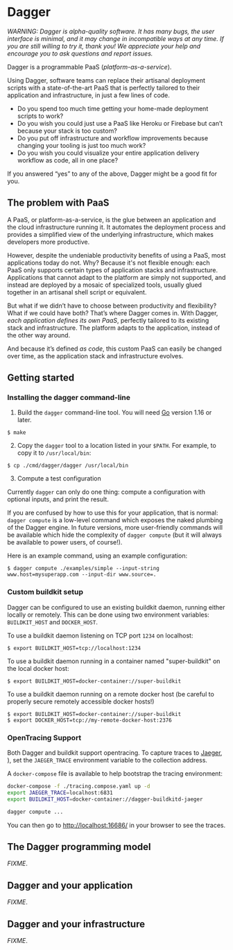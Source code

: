 # Dagger

*WARNING: Dagger is alpha-quality software. It has many bugs, the user interface is minimal, and it may change in incompatible ways at any time. If you are still willing to try it, thank you! We appreciate your help and encourage you to ask questions and report issues.*

Dagger is a programmable PaaS (*platform-as-a-service*).

Using Dagger, software teams can replace their artisanal deployment scripts with a state-of-the-art PaaS that is perfectly tailored to their application and infrastructure, in just a few lines of code.

- Do you spend too much time getting your home-made deployment scripts to work?
- Do you wish you could just use a PaaS like Heroku or Firebase but can’t because your stack is too custom?
- Do you put off infrastructure and workflow improvements because changing your tooling is just too much work?
- Do you wish you could visualize your entire application delivery workflow as code, all in one place?

If you answered “yes” to any of the above, Dagger might be a good fit for you.

## The problem with PaaS

A PaaS, or platform-as-a-service, is the glue between an application and the cloud infrastructure running it. It automates the deployment process and provides a simplified view of the underlying infrastructure, which makes developers more productive.

However, despite the undeniable productivity benefits of using a PaaS, most applications today do not. Why? Because it's not flexible enough: each PaaS only supports certain types of application stacks and infrastructure. Applications that cannot adapt to the platform are simply not supported, and instead are deployed by a mosaic of specialized tools, usually glued together in an artisanal shell script or equivalent.

But what if we didn’t have to choose between productivity and flexibility? What if we could have both? That’s where Dagger comes in. With Dagger, *each application defines its own PaaS*, perfectly tailored to its existing stack and infrastructure. The platform adapts to the application, instead of the other way around.

And because it’s defined *as code*, this custom PaaS can easily be changed over time, as the application stack and infrastructure evolves.


## Getting started


### Installing the dagger command-line

1. Build the `dagger` command-line tool. You will need [Go](https://golang.org) version 1.16 or later.

```
$ make
```

2. Copy the `dagger` tool to a location listed in your `$PATH`. For example, to copy it to `/usr/local/bin`:

```
$ cp ./cmd/dagger/dagger /usr/local/bin
```

3. Compute a test configuration

Currently `dagger` can only do one thing: compute a configuration with optional inputs, and print the result.

If you are confused by how to use this for your application, that is normal: `dagger compute` is a low-level command
which exposes the naked plumbing of the Dagger engine. In future versions, more user-friendly commands will be available
which hide the complexity of `dagger compute` (but it will always be available to power users, of course!).

Here is an example command, using an example configuration:

```
$ dagger compute ./examples/simple --input-string www.host=mysuperapp.com --input-dir www.source=.
```

### Custom buildkit setup

Dagger can be configured to use an existing buildkit daemon, running either locally or remotely. This can be done using two environment variables: `BUILDKIT_HOST` and `DOCKER_HOST`.

To use a buildkit daemon listening on TCP port `1234` on localhost:

```
$ export BUILDKIT_HOST=tcp://localhost:1234
```

To use a buildkit daemon running in a container named "super-buildkit" on the local docker host:

```
$ export BUILDKIT_HOST=docker-container://super-buildkit
```

To use a buildkit daemon running on a remote docker host (be careful to properly secure remotely accessible docker hosts!)

```
$ export BUILDKIT_HOST=docker-container://super-buildkit
$ export DOCKER_HOST=tcp://my-remote-docker-host:2376
```

### OpenTracing Support

Both Dagger and buildkit support opentracing. To capture traces to
[Jaeger](https://github.com/jaegertracing/jaeger), ), set the `JAEGER_TRACE` environment variable to the collection address.

A `docker-compose` file is available to help bootstrap the tracing environment:

```sh
docker-compose -f ./tracing.compose.yaml up -d
export JAEGER_TRACE=localhost:6831
export BUILDKIT_HOST=docker-container://dagger-buildkitd-jaeger

dagger compute ...
```

You can then go to [http://localhost:16686/](http://localhost:16686/) in your browser to see the traces.


## The Dagger programming model

*FIXME*.

## Dagger and your application

*FIXME*.

## Dagger and your infrastructure

*FIXME*.
